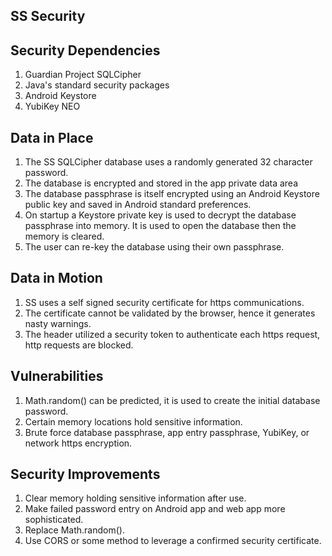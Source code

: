 SS Security  
-----------  

Security Dependencies  
---------------------  

1. Guardian Project SQLCipher  
2. Java's standard security packages  
3. Android Keystore  
4. YubiKey NEO  


Data in Place  
-------------  

1. The SS SQLCipher database uses a randomly generated 32 character password.
2. The database is encrypted and stored in the app private data area
3. The database passphrase is itself encrypted using an Android Keystore public key and saved 
in Android standard preferences. 
4. On startup a Keystore private key is used to decrypt the database passphrase into memory.
It is used to open the database then the memory is cleared.
5. The user can re-key the database using their own passphrase.


Data in Motion  
--------------  

1. SS uses a self signed security certificate for https communications.  
2. The certificate cannot be validated by the browser, hence it generates nasty warnings.  
3. The header utilized a security token to authenticate each https request, http requests are blocked.


Vulnerabilities  
---------------  

1. Math.random() can be predicted, it is used to create the initial database password.  
2. Certain memory locations hold sensitive information.  
3. Brute force database passphrase, app entry passphrase, YubiKey, or network https encryption.


Security Improvements  
---------------------  

1. Clear memory holding sensitive information after use.
2. Make failed password entry on Android app and web app more sophisticated. 
3. Replace Math.random().  
4. Use CORS or some method to leverage a confirmed security certificate.  


